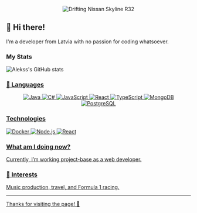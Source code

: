 <div align="center">

![Drifting Nissan Skyline R32](https://i.gifer.com/FGlK.gif)

</div>

## 👋 Hi there!

I'm a developer from Latvia with no passion for coding whatsoever. 

### My Stats

![Alekss's GitHub stats](https://github-readme-stats.vercel.app/api?username=itsalno&include_all_commits=true&show_icons=true&theme=swift)

<a href="https://github.com/itsalno/github-contributor-stats">

### 🚀 Languages

<div align="center">
  <img src="https://img.shields.io/badge/Java-%23007396.svg?style=for-the-badge&logo=java" alt="Java" />
  <img src="https://img.shields.io/badge/C%23-%23239120.svg?style=for-the-badge&logo=csharp" alt="C#" />
  <img src="https://img.shields.io/badge/JavaScript-%23323330.svg?style=for-the-badge&logo=javascript&logoColor=%23F7DF1E" alt="JavaScript" />
  <img src="https://img.shields.io/badge/React-%2361DAFB.svg?style=for-the-badge&logo=react&logoColor=white" alt="React" />
  <img src="https://img.shields.io/badge/TypeScript-%23007ACC.svg?style=for-the-badge&logo=typescript&logoColor=white" alt="TypeScript" />
  <img src="https://img.shields.io/badge/MongoDB-%2347A248.svg?style=for-the-badge&logo=mongodb&logoColor=white" alt="MongoDB" />
  <img src="https://img.shields.io/badge/PostgreSQL-%23336791.svg?style=for-the-badge&logo=postgresql&logoColor=white" alt="PostgreSQL" />
</div>

### Technologies

![Docker](https://img.shields.io/badge/-Docker-000?&logo=Docker)
![Node.js](https://img.shields.io/badge/-Node.js-000?&logo=node.js)
![React](https://img.shields.io/badge/-React-000?&logo=React)

### What am I doing now?
Currently, I’m working project-base as a web developer.

### 🌟 Interests
Music production, travel, and Formula 1 racing.

---

Thanks for visiting the page! 🚀
